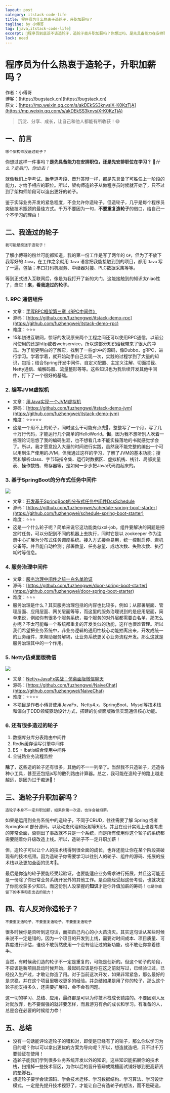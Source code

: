 ```yaml
---
layout: post
category: itstack-code-life
title: 程序员为什么热衷于造轮子，升职加薪吗？
tagline: by 小傅哥
tag: [java,itstack-code-life]
excerpt: 🧐程序员到底该不该造轮子，造轮子能升职加薪吗？你想过吗，是先具备能力在安排职位，还是先安排职位在学习？就像我们上学考试、跆拳道考段、晋升答辩一样，都是先具备了可胜任上一阶段的能力，才给予相应的职位。所以，造轮子，架构师的成长从程序员阶段就开始了！
lock: need
---
```


# 程序员为什么热衷于造轮子，升职加薪吗？

作者：小傅哥
<br/>博客：[https://bugstack.cn](https://bugstack.cn)
<br/>原文：[https://mp.weixin.qq.com/s/akDEkSS3knvsiX-K0KzTjA](https://mp.weixin.qq.com/s/akDEkSS3knvsiX-K0KzTjA)

> 沉淀、分享、成长，让自己和他人都能有所收获！😄

## 一、前言

`哪个架构师没造过轮子？`

你想过这样一件事吗？**是先具备能力在安排职位，还是先安排职位在学习？**  🤬*什么？走后门，你出去！* 

就像我们上学考试、跆拳道考段、晋升答辩一样，都是先具备了可胜任上一阶段的能力，才给予相应的职位。所以，架构师造轮子从做程序员时候就开始了，只不过到了架构师阶段可以造出更好的轮子。

鉴于实际业务开发的紧急程度，不会允许你造轮子。但造轮子，几乎是每个程序员突破技术瓶颈的最佳方式。千万不要因为一句，**不要重复造轮子**的借口，给自己一个不学习的理由！

## 二、我造过的轮子

`我可能是痴迷于造轮子！` 

了解小傅哥的粉丝可能都知道，我的第一份工作是写了两年的 `C#`，但为了不放下我写好的 `Java`，在工作之余就用 `Java` 语言把我能接触到到的项目，都用 `Java` 写了一遍，包括；串口打码机服务、中继器对接、PLC数据采集等等。

等到正式进入互联网后，像是为我打开了新的大门，这能接触到的知识太niao性了，盘它！**来，看我造过的轮子**。

### 1. RPC 通信组件

- 文章：[手写RPC框架第三章《RPC中间件》](https://bugstack.cn/md/netty/application/2019-09-03-%E6%89%8B%E5%86%99RPC%E6%A1%86%E6%9E%B6%E7%AC%AC%E4%B8%89%E7%AB%A0%E3%80%8ARPC%E4%B8%AD%E9%97%B4%E4%BB%B6%E3%80%8B.html)
- 源码：[https://github.com/fuzhengwei/itstack-demo-rpc](https://github.com/fuzhengwei/itstack-demo-rpc)
- 难度：⭐⭐⭐
- 15年初进互联网，惊讶的发现原来两个工程之间还可以使用RPC通信，以前公司使用的还是http或者webservice，所以这部分知识给我带来了很大的冲击。为了能更明白的了解它，找到了一些git中的源码，像Dubbo、gRPC，进行学习。学着学着，就开始动手自己实现一次，实践的过程学到了大量的知识，包括；结合Spring开发中间件、自定义配置、主定义注解、切面拦截、Netty通信、编解码器、流量整形等等。这些知识也为我后续开发其他中间件，打下了一个很好的基础。

### 2. 编写JVM虚拟机

- 文章：[用Java实现一个JVM虚拟机](https://bugstack.cn/md/java/develop-jvm/2019-05-01-%E7%94%A8Java%E5%AE%9E%E7%8E%B0JVM%E7%AC%AC%E4%B8%80%E7%AB%A0%E3%80%8A%E5%91%BD%E4%BB%A4%E8%A1%8C%E5%B7%A5%E5%85%B7%E3%80%8B.html)
- 源码：[https://github.com/fuzhengwei/itstack-demo-jvm](https://github.com/fuzhengwei/itstack-demo-jvm)
- 难度：⭐⭐⭐⭐⭐
- 这是一个用不上的轮子，同时这么干可能有点虎🤔，整整写了一个月，写了几十万行代码，才能运行几个简单的HelloWorld。**但**，因为我不想听别人吹着一些理论词忽悠了我的编码生涯，也不想看几本不能实操落地的书就感觉学会了。所以，我才愿意投入大量的时间进行实践，虽然我不能完整的编出一个可以用到生产使用的JVM，但我通过这样的学习，了解了JVM的基本功能；搜索和解析class、字节码指令集、运行时数据区、虚拟机栈、栈针、局部变量表、操作数栈、寄存器等，是如何一步步把Java代码跑起来的。

### 3. 基于SpringBoot的分布式任务中间件

![](https://bugstack.cn/assets/images/pic-content/2019/11/itstack-middleware-schedule-release-01.png)

- 文章：[开发基于SpringBoot的分布式任务中间件DcsSchedule](https://bugstack.cn/md/assembly/middleware/2019-12-08-%E5%BC%80%E5%8F%91%E5%9F%BA%E4%BA%8ESpringBoot%E7%9A%84%E5%88%86%E5%B8%83%E5%BC%8F%E4%BB%BB%E5%8A%A1%E4%B8%AD%E9%97%B4%E4%BB%B6DcsSchedule.html)
- 源码：[https://github.com/fuzhengwei/schedule-spring-boot-starter](https://github.com/fuzhengwei/schedule-spring-boot-starter)
- 难度：⭐⭐⭐
- 这是一个什么轮子呢？简单来说它这功能类似xxl-job，组件要解决的问题是把定时任务，可以分配到不同的机器上去执行，同时它是以 zookeeper 作为注册中心扩展为分布式任务调度系统。接入方式接单易用，统一控制启停、宕机灾备等。并且能自动检测；部署数量、任务总量、成功次数、失败次数、执行耗时等信息。

### 4. 服务治理中间件

- 文章：[服务治理中间件之统一白名单验证](https://bugstack.cn/md/assembly/middleware/2019-12-02-SpringBoot%E6%9C%8D%E5%8A%A1%E6%B2%BB%E7%90%86%E4%B8%AD%E9%97%B4%E4%BB%B6%E4%B9%8B%E7%BB%9F%E4%B8%80%E7%99%BD%E5%90%8D%E5%8D%95%E9%AA%8C%E8%AF%81.html)
- 源码：[https://github.com/fuzhengwei/door-spring-boot-starter](https://github.com/fuzhengwei/door-spring-boot-starter)
- 难度：⭐⭐⭐
- 服务治理是什么？其实服务治理包括的内容也比较多，例如；从部署层面、管理层面、应用层面、网关层面等等，而这里的服务治理说到的是应用层面，简单来说，例如你有很多个服务系统，每个服务的对外层都需要白名单，那怎么办呢？不太可能每一个系统都重复的开发类似的功能，这样也很难管理。所以我们希望把业务系统中，非业务逻辑的通用性核心功能抽离出来，开发成统一的业务组件，来帮助服务解耦，让业务系统更关心业务流程开发。那么这就是服务治理其中的一个作用。

### 5. Netty仿桌面版微信

![](https://bugstack.cn/assets/images/2020/ui-01.png)

- 文章：[Netty+JavaFx实战：仿桌面版微信聊天](https://bugstack.cn/md/netty/application/2021-08-17-%E7%BB%99%E5%AD%A6%E4%B9%A0%E5%8A%A0%E7%82%B9%E5%AE%9E%E8%B7%B5%EF%BC%8C%E5%BC%80%E5%8F%91%E4%B8%80%E4%B8%AA%E5%88%86%E5%B8%83%E5%BC%8FIM%E5%8D%B3%E6%97%B6%E9%80%9A%E4%BF%A1%E7%B3%BB%E7%BB%9F.html)
- 源码：[https://github.com/fuzhengwei/NaiveChat](https://github.com/fuzhengwei/NaiveChat)
- 难度：⭐⭐⭐⭐
- 本项目是作者小傅哥使用JavaFx、Netty4.x、SpringBoot、Mysql等技术栈和偏向于DDD领域驱动设计方式，搭建的仿桌面版微信实现通信核心功能。

### 6. 还有很多造过的轮子

1. 数据库分库分表路由中间件
2. Redis缓存读写引擎中间件
3. ES + Ibatis结合使用中间件
4. 全链路业务流程监控

**除了**，这些造的轮子还有很多，其他的不一一列举了。当然我不只造轮子，还造各种小工具，甚至还包括js写的散列路由计算器。总之，我可能在造轮子的路上越走越远，是因为过于痴迷🧐！

## 三、造轮子升职加薪吗？

`造轮子本身不一定升职加薪，如果你第一次造，也许会被扣薪。`

如果是运用到业务系统中的造轮子，不同于CRUD，往往需要了解 Spring 或者 SpringBoot 部分源码，以及动态代理和反射等知识。并且在设计实现上也要考虑的非常全面，否则出了事故就不只是一个系统，而是所有使用你这个轮子的系统都需要随着你升级改造上线。所以，造轮子不一定升职加薪！

但，造轮子可以让个人的技术栈得到很全面的成长，也许还能让你在某个阶段突破现有的技术瓶颈。因为造轮子你需要学习以往别人的轮子、组件的源码、拓展的技术栈以及更加全面的思考🤔。

最后是你造的轮子要能经受起验证，也要能适应业务需求进行拓展，并且这可能还是一份除了你日常业务系统开发外的其他工作。是否能经受起这份考验，也就决定了你能收获多少知识。而这份别人没掌握的**知识**才是你升值加薪的筹码！`也是你能留下的本事和走出去的能力！`

## 四、有人反对你造轮子？

`不要重复造轮子、不要重复造轮子、不要重复造轮子`

很多时候你是否听到这句话，而把自己内心的小火苗浇灭。其实这句话从某些时候来说不一定是错的，因为一个项目的开发到上线，需要对时间成本、项目质量、可靠度进行评估，谁也不敢贸然使用一个没有验证过的新功能，也不敢让你拿着练手。

当然，有时候我们造的轮子不一定是重复的，可能是创新的。但这个轮子的阶段，不应该是新项目启动时候开始，最起码应该是你在这之前就写过，已经验证过，已经投入生产过，才敢让你造了用。对于当前这次开发，如果非常紧急，那么最好的是求稳，并在这个项目里吸收更多的经验。并总结如果是用了你的轮子，那么这个轮子能支持多久，还需要扩展吗，会不会有问题。

这一切的学习、总结、应用，最终都是可以为你技术栈成长铺路的。不要因别人反对就放弃，也不要倔强的就非要怎样，而且游刃有余的成长和学习。有准备的人，总是会在必要的时候给力😎！

## 五、总结

- 没有一句话能评论造轮子的错和对，即使是已经有了的轮子，那么你以学习为目的呢？你以可以拿出更优的方案为导向呢？所以，想造就造吧，只不过千万要验证在使用！
- 造轮子能我们学到很多业务系统开发以外的知识，这些知识能拓展你的技术栈，扫描掉一些技术盲区，为你以后的晋升答辩或跳槽面试铺好够到更高薪资的垫脚石。
- 想造轮子要学会读源码、学会技术迁移、学习数据结构、学习算法、学习设计模式，一定是先提升技术视野了，才能让自己有造轮子的想法，而不是硬造。
